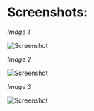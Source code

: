 # Screenshots:

*Image 1*

![Screenshot](https://github.com/lvcc-wad/Students/blob/master/BSIS/Aranas-Michaela/Guessing-Game/guess1.png)


*Image 2*

![Screenshot](https://github.com/lvcc-wad/Students/blob/master/BSIS/Aranas-Michaela/Guessing-Game/guess2.png)


*Image 3*

![Screenshot](https://github.com/lvcc-wad/Students/blob/master/BSIS/Aranas-Michaela/Guessing-Game/guess3.png)
